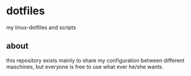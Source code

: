 # dotfiles
my linux-dotfiles and scripts

## about
this repository exists mainly to share my configuration between different maschines, but everyone is free to use what ever he/she wants.

